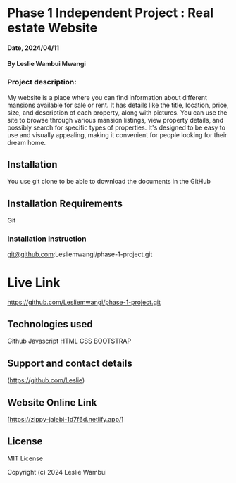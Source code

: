 # Phase 1 Independent Project : Real estate Website

#### Date, 2024/04/11

#### By Leslie Wambui Mwangi

### Project description:

My website is a place where you can find information about different mansions available for sale or rent. It has details like the title, location, price, size, and description of each property, along with pictures. You can use the site to browse through various mansion listings, view property details, and possibly search for specific types of properties. It's designed to be easy to use and visually appealing, making it convenient for people looking for their dream home.

## Installation
You use git clone to be able to download the documents in the GitHub

## Installation Requirements
Git

### Installation instruction


git@github.com:Lesliemwangi/phase-1-project.git


# Live Link
https://github.com/Lesliemwangi/phase-1-project.git

## Technologies used
Github
Javascript
HTML
CSS
BOOTSTRAP

## Support and contact details
(https://github.com/Leslie)

## Website Online Link
[https://zippy-jalebi-1d7f6d.netlify.app/]

## License

MIT License

Copyright (c) 2024 Leslie Wambui